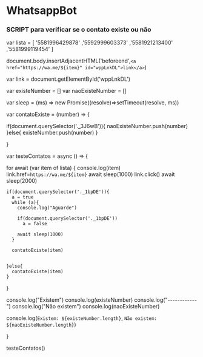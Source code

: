 # WhatsappBot



### SCRIPT para verificar se o contato existe ou não

var lista = [
'5581996429878'
,'5592999603373'
,'5581921213400'
,'5581999119454'
]

document.body.insertAdjacentHTML('beforeend',`<a href="https://wa.me/${item}" id="wppLnkDL">link</a>`)



var link = document.getElementById('wppLnkDL')

var existeNumber = []
var naoExisteNumber = []

var sleep = (ms) => new Promise((resolve)=>setTimeout(resolve, ms))


var contatoExiste = (number) => {

  if(document.querySelector('._3J6wB')){
    naoExisteNumber.push(number)
  }else{
    existeNumber.push(number)
  }

}


var testeContatos = async () => {

  for await (var item of lista) {
    console.log(item)
    link.href=`https://wa.me/${item}`
    await sleep(1000)
    link.click()
    await sleep(2000)

    if(document.querySelector('._1bpDE')){
      a = true
      while (a){
        console.log("Aguarde")

        if(document.querySelector('._1bpDE'))
          a = false

        await sleep(1000)
      }

      contatoExiste(item)
      

    }else{
      contatoExiste(item)
    }

  }

  console.log("Existem")
  console.log(existeNumber)
  console.log("------------")
  console.log("Não existem")
  console.log(naoExisteNumber)

  console.log(`Existem: ${existeNumber.length}`, `Não existem: ${naoExisteNumber.length}`)

}

testeContatos()
